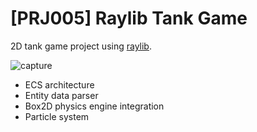 # [PRJ005] Raylib Tank Game

2D tank game project using [raylib](https://www.raylib.com/).

![capture](./capture.gif)

- ECS architecture
- Entity data parser
- Box2D physics engine integration
- Particle system
